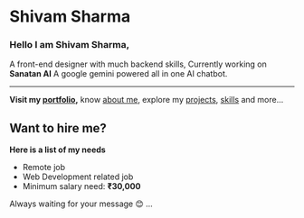 # Shivam Sharma

### Hello I am Shivam Sharma,
A front-end designer with much backend skills,
Currently working on **Sanatan AI** A google gemini powered all in one AI chatbot.

---

**Visit my [portfolio](https://shivamsharma999.github.io),**
know [about me](https://shivamsharma999.github.io#about), explore my [projects](https://shivamsharma999.github.io#projects), [skills](https://shivamsharma999.github.io) and more...

## Want to hire me?
  
**Here is a list of my needs**

- Remote job
- Web Development related job
- Minimum salary need: **₹30,000**

Always waiting for your message 😊 ...